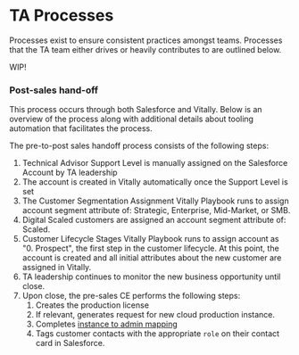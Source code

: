 # TA Processes

Processes exist to ensure consistent practices amongst teams. Processes that the TA team either drives or heavily contributes to are outlined below.

WIP!

### Post-sales hand-off

This process occurs through both Salesforce and Vitally. Below is an overview of the process along with additional details about tooling automation that facilitates the process.

The pre-to-post sales handoff process consists of the following steps:

1. Technical Advisor Support Level is manually assigned on the Salesforce Account by TA leadership
2. The account is created in Vitally automatically once the Support Level is set
3. The Customer Segmentation Assignment Vitally Playbook runs to assign account segment attribute of: Strategic, Enterprise, Mid-Market, or SMB.
4. Digital Scaled customers are assigned an account segment attribute of: Scaled.
5. Customer Lifecycle Stages Vitally Playbook runs to assign account as "0. Prospect", the first step in the customer lifecycle. At this point, the account is created and all initial attributes about the new customer are assigned in Vitally.
6. TA leadership continues to monitor the new business opportunity until close.
7. Upon close, the pre-sales CE performs the following steps:
   1. Creates the production license
   2. If relevant, generates request for new cloud production instance.
   3. Completes [instance to admin mapping](https://docs.google.com/document/d/12W85VTKLJg2Os74PWADxwOPfpMozB0mUm4Do6fN9dFs/edit?usp=sharing)
   4. Tags customer contacts with the appropriate `role` on their contact card in Salesforce.


